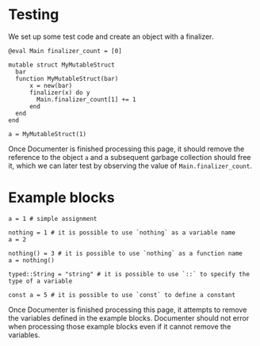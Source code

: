 # Testing

We set up some test code and create an object with a finalizer.

```@setup
@eval Main finalizer_count = [0]

mutable struct MyMutableStruct
  bar
  function MyMutableStruct(bar)
      x = new(bar)
      finalizer(x) do y
        Main.finalizer_count[1] += 1
      end
  end
end

a = MyMutableStruct(1)
```

Once Documenter is finished processing this page, it should remove the
reference to the object `a` and a subsequent garbage collection should free
it, which we can later test by observing the value of `Main.finalizer_count`.

# Example blocks

```@example example-1
a = 1 # simple assignment
```

```@example example-2
nothing = 1 # it is possible to use `nothing` as a variable name
a = 2
```

```@example example-3
nothing() = 3 # it is possible to use `nothing` as a function name
a = nothing()
```

```@example example-4
typed::String = "string" # it is possible to use `::` to specify the type of a variable
```

```@example example-5
const a = 5 # it is possible to use `const` to define a constant
```

Once Documenter is finished processing this page, it attempts to remove the 
variables defined in the example blocks. Documenter should not error when 
processing those example blocks even if it cannot remove the variables.